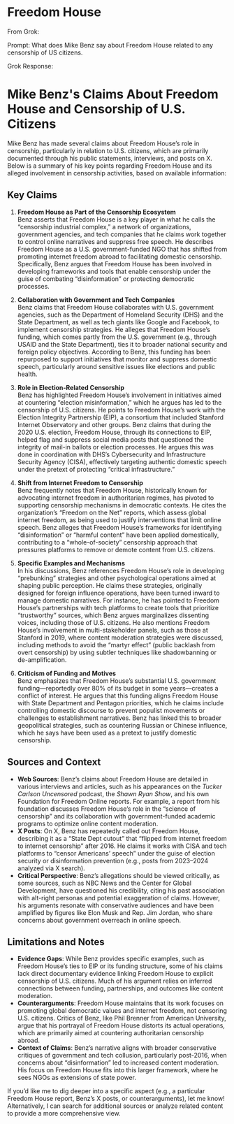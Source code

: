 # Freedom House 

From Grok:

Prompt: What does Mike Benz say about Freedom House related to any censorship of US citizens.

Grok Response:
# Mike Benz's Claims About Freedom House and Censorship of U.S. Citizens

Mike Benz has made several claims about Freedom House’s role in censorship, particularly in relation to U.S. citizens, which are primarily documented through his public statements, interviews, and posts on X. Below is a summary of his key points regarding Freedom House and its alleged involvement in censorship activities, based on available information:

## Key Claims

1. **Freedom House as Part of the Censorship Ecosystem**  
   Benz asserts that Freedom House is a key player in what he calls the “censorship industrial complex,” a network of organizations, government agencies, and tech companies that he claims work together to control online narratives and suppress free speech. He describes Freedom House as a U.S. government-funded NGO that has shifted from promoting internet freedom abroad to facilitating domestic censorship. Specifically, Benz argues that Freedom House has been involved in developing frameworks and tools that enable censorship under the guise of combating “disinformation” or protecting democratic processes.

2. **Collaboration with Government and Tech Companies**  
   Benz claims that Freedom House collaborates with U.S. government agencies, such as the Department of Homeland Security (DHS) and the State Department, as well as tech giants like Google and Facebook, to implement censorship strategies. He alleges that Freedom House’s funding, which comes partly from the U.S. government (e.g., through USAID and the State Department), ties it to broader national security and foreign policy objectives. According to Benz, this funding has been repurposed to support initiatives that monitor and suppress domestic speech, particularly around sensitive issues like elections and public health.

3. **Role in Election-Related Censorship**  
   Benz has highlighted Freedom House’s involvement in initiatives aimed at countering “election misinformation,” which he argues has led to the censorship of U.S. citizens. He points to Freedom House’s work with the Election Integrity Partnership (EIP), a consortium that included Stanford Internet Observatory and other groups. Benz claims that during the 2020 U.S. election, Freedom House, through its connections to EIP, helped flag and suppress social media posts that questioned the integrity of mail-in ballots or election processes. He argues this was done in coordination with DHS’s Cybersecurity and Infrastructure Security Agency (CISA), effectively targeting authentic domestic speech under the pretext of protecting “critical infrastructure.”

4. **Shift from Internet Freedom to Censorship**  
   Benz frequently notes that Freedom House, historically known for advocating internet freedom in authoritarian regimes, has pivoted to supporting censorship mechanisms in democratic contexts. He cites the organization’s “Freedom on the Net” reports, which assess global internet freedom, as being used to justify interventions that limit online speech. Benz alleges that Freedom House’s frameworks for identifying “disinformation” or “harmful content” have been applied domestically, contributing to a “whole-of-society” censorship approach that pressures platforms to remove or demote content from U.S. citizens.

5. **Specific Examples and Mechanisms**  
   In his discussions, Benz references Freedom House’s role in developing “prebunking” strategies and other psychological operations aimed at shaping public perception. He claims these strategies, originally designed for foreign influence operations, have been turned inward to manage domestic narratives. For instance, he has pointed to Freedom House’s partnerships with tech platforms to create tools that prioritize “trustworthy” sources, which Benz argues marginalizes dissenting voices, including those of U.S. citizens. He also mentions Freedom House’s involvement in multi-stakeholder panels, such as those at Stanford in 2019, where content moderation strategies were discussed, including methods to avoid the “martyr effect” (public backlash from overt censorship) by using subtler techniques like shadowbanning or de-amplification.

6. **Criticism of Funding and Motives**  
   Benz emphasizes that Freedom House’s substantial U.S. government funding—reportedly over 80% of its budget in some years—creates a conflict of interest. He argues that this funding aligns Freedom House with State Department and Pentagon priorities, which he claims include controlling domestic discourse to prevent populist movements or challenges to establishment narratives. Benz has linked this to broader geopolitical strategies, such as countering Russian or Chinese influence, which he says have been used as a pretext to justify domestic censorship.

## Sources and Context

- **Web Sources**: Benz’s claims about Freedom House are detailed in various interviews and articles, such as his appearances on the *Tucker Carlson Uncensored* podcast, the *Shawn Ryan Show*, and his own Foundation for Freedom Online reports. For example, a report from his foundation discusses Freedom House’s role in the “science of censorship” and its collaboration with government-funded academic programs to optimize online content moderation.
- **X Posts**: On X, Benz has repeatedly called out Freedom House, describing it as a “State Dept cutout” that “flipped from internet freedom to internet censorship” after 2016. He claims it works with CISA and tech platforms to “censor Americans’ speech” under the guise of election security or disinformation prevention (e.g., posts from 2023–2024 analyzed via X search).
- **Critical Perspective**: Benz’s allegations should be viewed critically, as some sources, such as NBC News and the Center for Global Development, have questioned his credibility, citing his past association with alt-right personas and potential exaggeration of claims. However, his arguments resonate with conservative audiences and have been amplified by figures like Elon Musk and Rep. Jim Jordan, who share concerns about government overreach in online speech.

## Limitations and Notes

- **Evidence Gaps**: While Benz provides specific examples, such as Freedom House’s ties to EIP or its funding structure, some of his claims lack direct documentary evidence linking Freedom House to explicit censorship of U.S. citizens. Much of his argument relies on inferred connections between funding, partnerships, and outcomes like content moderation.
- **Counterarguments**: Freedom House maintains that its work focuses on promoting global democratic values and internet freedom, not censoring U.S. citizens. Critics of Benz, like Phil Brenner from American University, argue that his portrayal of Freedom House distorts its actual operations, which are primarily aimed at countering authoritarian censorship abroad.
- **Context of Claims**: Benz’s narrative aligns with broader conservative critiques of government and tech collusion, particularly post-2016, when concerns about “disinformation” led to increased content moderation. His focus on Freedom House fits into this larger framework, where he sees NGOs as extensions of state power.

If you’d like me to dig deeper into a specific aspect (e.g., a particular Freedom House report, Benz’s X posts, or counterarguments), let me know! Alternatively, I can search for additional sources or analyze related content to provide a more comprehensive view.

